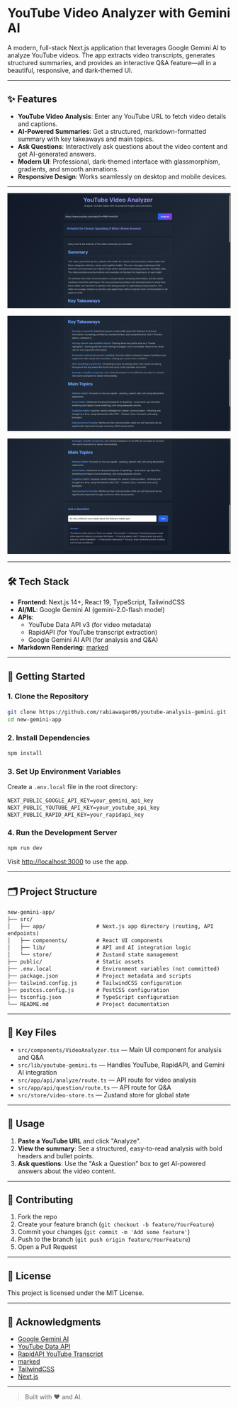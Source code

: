 # YouTube Video Analyzer with Gemini AI

A modern, full-stack Next.js application that leverages Google Gemini AI to analyze YouTube videos. The app extracts video transcripts, generates structured summaries, and provides an interactive Q&A feature—all in a beautiful, responsive, and dark-themed UI.

---

## ✨ Features

- **YouTube Video Analysis**: Enter any YouTube URL to fetch video details and captions.
- **AI-Powered Summaries**: Get a structured, markdown-formatted summary with key takeaways and main topics.
- **Ask Questions**: Interactively ask questions about the video content and get AI-generated answers.
- **Modern UI**: Professional, dark-themed interface with glassmorphism, gradients, and smooth animations.
- **Responsive Design**: Works seamlessly on desktop and mobile devices.

---

![LLM UI Screenshot](LLM-UI(1).png)

![LLM UI Screenshot](LLM-UI(2).png)

![LLM UI Screenshot](LLM-UI(3).png)

---

## 🛠️ Tech Stack

- **Frontend**: Next.js 14+, React 19, TypeScript, TailwindCSS
- **AI/ML**: Google Gemini AI (gemini-2.0-flash model)
- **APIs**:
  - YouTube Data API v3 (for video metadata)
  - RapidAPI (for YouTube transcript extraction)
  - Google Gemini AI API (for analysis and Q&A)
- **Markdown Rendering**: [marked](https://www.npmjs.com/package/marked)

---

## 🚀 Getting Started

### 1. Clone the Repository

```bash
git clone https://github.com/rabiawaqar06/youtube-analysis-gemini.git
cd new-gemini-app
```

### 2. Install Dependencies

```bash
npm install
```

### 3. Set Up Environment Variables

Create a `.env.local` file in the root directory:

```env
NEXT_PUBLIC_GOOGLE_API_KEY=your_gemini_api_key
NEXT_PUBLIC_YOUTUBE_API_KEY=your_youtube_api_key
NEXT_PUBLIC_RAPID_API_KEY=your_rapidapi_key
```


### 4. Run the Development Server

```bash
npm run dev
```

Visit [http://localhost:3000](http://localhost:3000) to use the app.

---

## 🗂️ Project Structure

```
new-gemini-app/
├── src/
│   ├── app/                # Next.js app directory (routing, API endpoints)
│   ├── components/         # React UI components
│   ├── lib/                # API and AI integration logic
│   └── store/              # Zustand state management
├── public/                 # Static assets
├── .env.local              # Environment variables (not committed)
├── package.json            # Project metadata and scripts
├── tailwind.config.js      # TailwindCSS configuration
├── postcss.config.js       # PostCSS configuration
├── tsconfig.json           # TypeScript configuration
└── README.md               # Project documentation
```

---

## 🧩 Key Files

- `src/components/VideoAnalyzer.tsx` — Main UI component for analysis and Q&A
- `src/lib/youtube-gemini.ts` — Handles YouTube, RapidAPI, and Gemini AI integration
- `src/app/api/analyze/route.ts` — API route for video analysis
- `src/app/api/question/route.ts` — API route for Q&A
- `src/store/video-store.ts` — Zustand store for global state

---

## 📝 Usage

1. **Paste a YouTube URL** and click "Analyze".
2. **View the summary**: See a structured, easy-to-read analysis with bold headers and bullet points.
3. **Ask questions**: Use the "Ask a Question" box to get AI-powered answers about the video content.

---

## 🤝 Contributing

1. Fork the repo
2. Create your feature branch (`git checkout -b feature/YourFeature`)
3. Commit your changes (`git commit -m 'Add some feature'`)
4. Push to the branch (`git push origin feature/YourFeature`)
5. Open a Pull Request

---

## 📄 License

This project is licensed under the MIT License.

---

## 🙏 Acknowledgments

- [Google Gemini AI](https://ai.google.dev/)
- [YouTube Data API](https://developers.google.com/youtube/v3)
- [RapidAPI YouTube Transcript](https://rapidapi.com/)
- [marked](https://www.npmjs.com/package/marked)
- [TailwindCSS](https://tailwindcss.com/)
- [Next.js](https://nextjs.org/)

---

> Built with ❤️ and AI.
